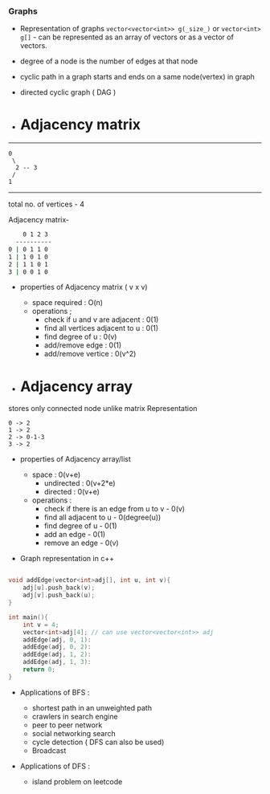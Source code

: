 ### Graphs

- Representation of graphs
``vector<vector<int>> g(_size_)`` or `vector<int> g[]` - can be represented as an array of vectors or as a vector of vectors.

- degree of a node is the number of edges at that node

- cyclic path in a graph starts and ends on a same node(vertex) in graph

- directed cyclic graph ( DAG )

- # Adjacency matrix

---
    0 
     \
      2 -- 3  
     /
    1
---
total no. of vertices - 4
 
Adjacency matrix- 
```cmd
    0 1 2 3
  ----------
0 | 0 1 1 0
1 | 1 0 1 0
2 | 1 1 0 1
3 | 0 0 1 0

```

- properties of Adjacency matrix ( v x v)
    * space required : O(n)
    * operations ; 
        - check if u and v are adjacent : 0(1)
        - find all vertices adjacent to u : 0(1)
        - find degree of u : 0(v)
        - add/remove edge : 0(1)
        - add/remove vertice : 0(v^2)

- # Adjacency array 
stores only connected node unlike matrix Representation
```
0 -> 2
1 -> 2 
2 -> 0-1-3
3 -> 2
```

- properties of Adjacency array/list 
    * space : 0(v+e)
        - undirected : 0(v+2*e)
        - directed : 0(v+e)
    * operations : 
        - check if there is an edge from u to v - 0(v)
        - find all adjacent to u - 0(degree(u))
        - find degree of u - 0(1)
        - add an edge - 0(1)
        - remove an edge - 0(v)

- Graph representation in c++
```c++

void addEdge(vector<int>adj[], int u, int v){
    adj[u].push_back(v);
    adj[v].push_back(u);
}

int main(){
    int v = 4;
    vector<int>adj[4]; // can use vector<vector<int>> adj
    addEdge(adj, 0, 1):
    addEdge(adj, 0, 2):
    addEdge(adj, 1, 2):
    addEdge(adj, 1, 3):
    return 0;
}

```
- Applications of BFS :
    - shortest path in an unweighted path
    - crawlers in search engine
    - peer to peer network
    - social networking search
    - cycle detection ( DFS can also be used)
    - Broadcast

- Applications of DFS :
    - island problem on leetcode
